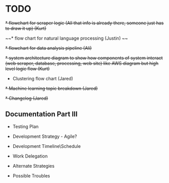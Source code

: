 # TODO
~~* flowchart for scraper logic (All that info is already there, someone just has to draw it up) (Kurt)~~

~~* flow chart for natural language processing (Justin) ~~

~~* flowchart for data analysis pipeline (Ali)~~

~~* system architecture diagram to show how components of system interact (web scraper, database,
processing, web site) like AWS diagram but high level logic flow  (Kurt)~~

* Clustering flow chart (Jared)

~~* Machine learning topic breakdown (Jared)~~

~~* Changelog (Jared)~~

## Documentation Part III

* Testing Plan

* Development Strategy - Agile? 

* Development Timeline\Schedule

* Work Delegation

* Alternate Strategies

* Possible Troubles
